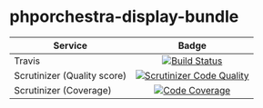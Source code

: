 phporchestra-display-bundle
===========================

| Service       | Badge         |
| ------------- |:-------------:|
| Travis | [![Build Status](https://magnum.travis-ci.com/itkg/open-orchestra-display-bundle.svg?token=jFMwikTSYoZgNjR86FGs&branch=master)](https://magnum.travis-ci.com/itkg/open-orchestra-display-bundle) |
| Scrutinizer (Quality score) | [![Scrutinizer Code Quality](https://scrutinizer-ci.com/g/itkg/open-orchestra-display-bundle/badges/quality-score.png?b=master&s=82ac899bb38cb4b41c8c47d35221e9eee934d54f)](https://scrutinizer-ci.com/g/itkg/open-orchestra-display-bundle/?branch=master) |
| Scrutinizer (Coverage) | [![Code Coverage](https://scrutinizer-ci.com/g/itkg/open-orchestra-display-bundle/badges/coverage.png?b=master&s=84fde00c0024589c021d3c4d16a3bb360b192f38)](https://scrutinizer-ci.com/g/itkg/open-orchestra-display-bundle/?branch=master) |
